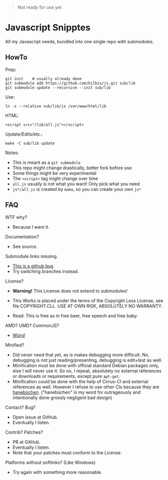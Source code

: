 > Not ready for use yet

# Javascript Snipptes

All my Javascript needs, bundled into one single repo with submodules.


## HowTo

Prep:

	git init	# usually already done
	git submodule add https://github.com/hilbix/js.git sub/lib
	git submodule update --recursive --init sub/lib

Use:

	ln -s --relative sub/lib/js /var/www/html/lib

HTML:

	<script src="/lib/all.js"></script>

Update/Edits/etc.:

	make -C sub/lib update

Notes:

- This is meant as a `git submodule`
- This repo might change drastically, better fork before use
- Some things might be very experimental
- The `<script>` tag might change over time
- `all.js` usually is not what you want!  Only pick what you need
- `js*/all.js` is created by `make`, so you can create your own `js*`


## FAQ

WTF why?

- Because I want it.


Documentation?

- See source.


Submodule links missing.

- [This is a github bug](https://github.community/t5/How-to-use-Git-and-GitHub/Support-Linking-Relative-URL-s-on-submodules/td-p/24650)
- Try switching branches instead.


License?

- **Warning!**  This License does not extend to submodules!

- This Works is placed under the terms of the Copyright Less License,
  see file COPYRIGHT.CLL.  USE AT OWN RISK, ABSOLUTELY NO WARRANTY.

- Read:  This is free as in free beer, free speech and free baby.


AMD?  UMD?  CommonJS?

- [Würg!](https://en.wikipedia.org/wiki/Pharyngeal_reflex)


Minified?

- Did never need that yet, as is makes debugging more difficult.
  No, debugging is not just reading/presenting, debugging is edit+test as well.
- Minification must be done with official standard Debian packages only, else I will never use it.
  So no, I repeat, absolutely no external references or downloads or requirements, except pure `apt-get`.
- Minification could be done with the help of Cirrus-CI and external references as well.
  However I refuse to use other CIs because they are [hanebüchen](https://de.wikipedia.org/wiki/Haneb%C3%BCchen).
  ("hanebüchen" is my word for outrageously and intentionally done grossly negligent bad design)


Contact?  Bug?

- Open issue at GitHub.
- Eventually I listen.


Contrib?  Patches?

- PR at GitHub.
- Eventually I listen.
- Note that your patches must conform to the License.


Platforms without softlinks?  (Like Windows)

- Try again with something more reasonable.


